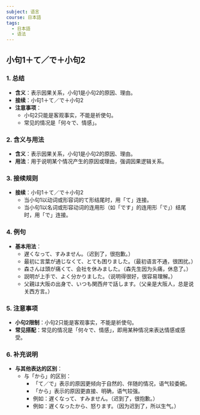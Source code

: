 ```yaml
---
subject: 语言
course: 日本語
tags:
  - 日本語
  - 语法
---
```


## 小句1＋て／で＋小句2

### 1. **总结**
- **含义**：表示因果关系，小句1是小句2的原因、理由。
- **接续**：小句1＋て／で＋小句2
- **注意事项**：
  - 小句2只能是客观事实，不能是祈使句。
  - 常见的情况是「何々で、情感」。

### 2. **含义与用法**
- **含义**：表示因果关系，小句1是小句2的原因、理由。
- **用法**：用于说明某个情况产生的原因或理由，强调因果逻辑关系。

### 3. **接续规则**
- **接续**：小句1＋て／で＋小句2
  - 当小句1以动词或形容词的て形结尾时，用「て」连接。
  - 当小句1以名词或形容动词的连用形（如「です」的连用形「で」）结尾时，用「で」连接。

### 4. **例句**
- **基本用法**：
  - 遅くなって、すみません。（迟到了，很抱歉。）
  - 最初に言葉が通じなくて、とても困りました。（最初语言不通，很困扰。）
  - 森さんは頭が痛くて、会社を休みました。（森先生因为头痛，休息了。）
  - 説明が上手で、よく分かりました。（说明得很好，很容易理解。）
  - 父親は大阪の出身で、いつも関西弁で話します。（父亲是大阪人，总是说关西方言。）

### 5. **注意事项**
- **小句2限制**：小句2只能是客观事实，不能是祈使句。
- **常见搭配**：常见的情况是「何々で、情感」，即用某种情况来表达情感或感受。

### 6. **补充说明**
- **与其他表达的区别**：
  - 与「から」的区别：
    - 「て／で」表示的原因更倾向于自然的、伴随的情况，语气较委婉。
    - 「から」表示的原因更直接、明确，语气较强。
    - 例如：遅くなって、すみません。（迟到了，很抱歉。）
    - 例如：遅くなったから、怒ります。（因为迟到了，所以生气。）